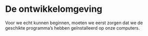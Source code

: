 # De ontwikkelomgeving

Voor we echt kunnen beginnen, moeten we eerst zorgen dat we de geschikte programma’s hebben geïnstalleerd op onze computers.

